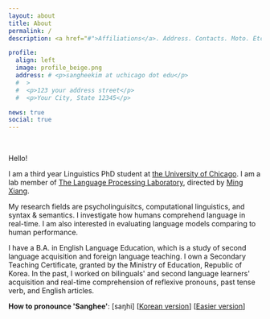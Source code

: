 ```yaml
---
layout: about
title: About
permalink: /
description: <a href="#">Affiliations</a>. Address. Contacts. Moto. Etc.

profile:
  align: left
  image: profile_beige.png
  address: # <p>sangheekim at uchicago dot edu</p>
  #  >
  #  <p>123 your address street</p>
  #  <p>Your City, State 12345</p>

news: true
social: true
---
```


&nbsp;

Hello!

I am a third year Linguistics PhD student at [the University of Chicago](https://linguistics.uchicago.edu/). I am a lab member of [The Language Processing Laboratory](https://lucian.uchicago.edu/blogs/lpl/), directed by [Ming Xiang](https://lucian.uchicago.edu/blogs/mingxiang/).

My research fields are psycholinguisitcs, computational linguistics, and syntax & semantics. I investigate how humans comprehend language in real-time. I am also interested in evaluating language models comparing to human performance.

I have a B.A. in English Language Education, which is a study of second language acquisition and foreign language teaching. I own a Secondary Teaching Certificate, granted by the Ministry of Education, Republic of Korea. In the past, I worked on bilinguals' and second language learners' acquisition and real-time comprehension of reflexive pronouns, past tense verb, and English articles.

<b>How to pronounce 'Sanghee'</b>: [saŋhi] [[Korean version](/assets/audio/sanghee.m4a)] [[Easier version](/assets/audio/sanghee_eng.m4a)]

&nbsp;

<!-- Write your biography here. Tell the world about yourself. Link to your favorite [subreddit](http://reddit.com){:target="\_blank"}. You can put a picture in, too. The code is already in, just name your picture `prof_pic.jpg` and put it in the `img/` folder.

Put your address / P.O. box / other info right below your picture. You can also disable any these elements by editing `profile` property of the YAML header of your `_pages/about.md`. Edit `_bibliography/papers.bib` and Jekyll will render your [publications page](/al-folio/publications/) automatically.

Link to your social media connections, too. This theme is set up to use [Font Awesome icons](http://fortawesome.github.io/Font-Awesome/){:target="\_blank"} and [Academicons](https://jpswalsh.github.io/academicons/){:target="\_blank"}, like the ones below. Add your Facebook, Twitter, LinkedIn, Google Scholar, or just disable all of them. -->
